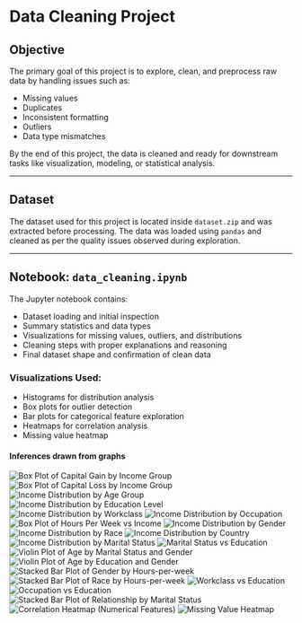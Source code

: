 # Data Cleaning Project
## Objective

The primary goal of this project is to explore, clean, and preprocess raw data by handling issues such as:
- Missing values
- Duplicates
- Inconsistent formatting
- Outliers
- Data type mismatches

By the end of this project, the data is cleaned and ready for downstream tasks like visualization, modeling, or statistical analysis.

---

## Dataset

The dataset used for this project is located inside `dataset.zip` and was extracted before processing. The data was loaded using `pandas` and cleaned as per the quality issues observed during exploration.

---

## Notebook: `data_cleaning.ipynb`

The Jupyter notebook contains:
- Dataset loading and initial inspection
- Summary statistics and data types
- Visualizations for missing values, outliers, and distributions
- Cleaning steps with proper explanations and reasoning
- Final dataset shape and confirmation of clean data

### Visualizations Used:
- Histograms for distribution analysis
- Box plots for outlier detection
- Bar plots for categorical feature exploration
- Heatmaps for correlation analysis
- Missing value heatmap


#### Inferences drawn from graphs
![Box Plot of Capital Gain by Income Group](graphs/income_vs_capital_gain.png)
![Box Plot of Capital Loss by Income Group](graphs/income_vs_capital_loss.png)
![Income Distribution by Age Group](graphs/income_distribution_by_age_group.png)
![Income Distribution by Education Level](graphs/income_distribution_by_education.png)
![Income Distribution by Workclass](graphs/income_distribution_by_workclass.png)
![Income Distribution by Occupation](graphs/income_distribution_by_occupation.png)
![Box Plot of Hours Per Week vs Income](graphs/hours_per_week_vs_income.png)
![Income Distribution by Gender](graphs/income_distribution.png)
![Income Distribution by Race](graphs/income_distribution.png)
![Income Distribution by Country](graphs/income_distribution_by_country.png)
![Income Distribution by Marital Status](graphs/income_distribution_by_marital_status.png)
![Marital Status vs Education](graphs/marital_status_vs_education.png)
![Violin Plot of Age by Marital Status and Gender](graphs/violin_plot_marital_status.png)
![Violin Plot of Age by Education and Gender](graphs/violin_plot_education.png)
![Stacked Bar Plot of Gender by Hours-per-week](graphs/gender_hours_per_week.png)
![Stacked Bar Plot of Race by Hours-per-week](graphs/race_hours_per_week.png)
![Workclass vs Education](graphs/workclass_vs_education.png)
![Occupation vs Education](graphs/occupation_vs_education.png)
![Stacked Bar Plot of Relationship by Marital Status](graphs/marital_status_relationship.png)
![Correlation Heatmap (Numerical Features)](graphs/correlation_heatmap.png)
![Missing Value Heatmap](graphs/missing_value_heatmap.png)